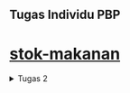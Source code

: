 ## Tugas Individu PBP

# [stok-makanan](https://stok-nyamnyam.adaptable.app/)

<details>
<summary> Tugas 2 </summary>
## 1. Cara Implementasi

1. Memilih direktori lokal yang akan menyimpan proyek Git dan melakukan inisiasi repositori baru dengan berintah `git init`.

- Menghubungkan keduanya dengan perintah `git remote add origin <url_repo_github>`.
- Membuat virtual environment untuk projek baru ini dengan `python -m venv env` dan mengaktifkannya `env\Scripts\activate.bat`.
- Pada direktori yang sama, saya menambahkan berkas `requirements.txt` yang berisi dependencies sebagai berikut:
  ```
  Django
  Gunicorn
  Whitenoise
  psycopg2-binary
  requests
  urllib3
  ```
- Memasang dependencies dengan perintah `pip install -r requirements.txt`
- Membuat proyek Django baru Bernama `stok_makanan` dengan perintah `django-admin startproject stok_makanan .`
- Menambahkan file `.gitignore`
- Mengatur akses aplikasi web dengan menambahkan `\*` pada `ALLOWED_HOST` pada `settings.py`
- Mendaftarkan `main` dalam proyek _stok makanan_:
  - Membuat aplikasi `main` dalam proyek `stok_makanan` dengan `python manage.py startapp main`
  - Menambahkan `main` ke `INSTALLED_APPS` dalam `settings.py`
- Menambahkan direktori `template` pada direktori `main`
- Menambahkan file `main.html` dalam direktori `templates` pada aplikasi `main` yang nantinya akan menampilkan data aplikasi
- Menambahkan fungsi `show_main` pada `views.py` yang ada pada direksori aplikasi `main` yang berfungsi mengatur permintaan HTTP dan mengembalikan tampilan yang sesuai.
- Melakukan routing URL
  - Mengonfigurasi routing URL aplikasi main agar dapat diakses melalui peramban web
    - Membuat berkas `urls.py` dalam direktori `main`, seperti yang telah diberikan saat tutorial
  - Mengonfigurasi routing URL proyek untuk menghubungkannya ke tampilan `main`
    - Menambahkan rute URL pada `urls.py` dalam direktori proyek `stok_makanan`, seperti yang telah diberikan saat tutorial
- Mengubah berkas `models.py` dalam aplikasi `main` sesuai kebutuhan
  - Menambahkan `Item` dengan atribut `name`, `amount`, dan `description`
    - name sebagai nama item dengan tipe CharField.
    - amount sebagai jumlah item dengan tipe IntegerField.
    - description sebagai deskripsi item dengan tipe TextField.
- Menambahkan unit test `tests.py` pada direktori aplikasi `main`, seperti yang diberikan pada tutorial
- Melakukan deployment proyek pada Adaptable.io, seperti yang dicontohkan pada tutorial dengan melakukan penyesuaian yang dibutuhkan dan start command `python manage.py migrate && gunicorn stok_makanan.wsgi`

## 2. Bagan

![Bagan](bagan.png)

Penjelasan bagan:

1. Client memerintahkan peramban web untuk mengunjungi situs berbasis django.
2. Peramban akan mengirimkan `HTTP Request` dari client ke server situs yang dikunjungi. Request akan dihandle oleh `urls.py`.
3. Setelah pattern ditemukan, function dalam `views.py` yang sesuai (fungsi yang terikat dengan url tersebut) akan memproses request client. `models.py` menyimpan data dan logika aplikasi. `views.py` memproses request dengan menampilkan data dari model (models.py) dan menghubungkannya dengan template (.html).
4. Setelah itu, peramban web akan mengirimkan halaman web yang diminta client berupa `html`. Peramban client merender `html` sebagai `HTTP Response` dari server django.

## 3. Virtual Environment

### Mengapa menggunakan virtual environment?

Penggunaan virtual environment pada proyek django lebih disarankan dibandingkan tanpa menggunakannya.Virtual environment berguna untuk mengisolasi package serta dependencies dari aplikasi sehingga tidak bertabrakan dengan dependencies lain yang ada pada komputer. Jika dibayagkan, pada tiap proyeknya kita akan memiliki python yang berbeda. Hal ini membantu kita dalam mengelola dependencies proyek sehingga dapat menghindari terjadinya konflik.

### Apakah aplikasi web berbasis Django dapat dibuat tanpa menggunakan virtual environment?

Ya. Proyek django tetap dapat dibuat tanpa menggunakan virtual environment selama python sistem kita memiliki depedensi yang akan digunakan.

## 4. MVC, MVT, dan MVVM

Konsep arsitektur dalam pengembangan web untuk memisahkan komponen-komponen utama sebuah aplikasi. Hal ini akan memungkinkan pengembang web untuk mengorganisasi dan mengelola kode dengan lebih terstruktur.

### MVC (Model View Controller)

<img src=https://ristek.link/mvc-pic>

Model: bagian yang mengelola data dan logika aplikasi
View: bagian yang mengatur tampilan data dari model
Controller: bagian yang bertugas mengatur _flow_ interaksi `model` dan `view`. Meneruskan hasil manipulasi data dari `model` ke `view` yang akan ditampilkan pada layar pengguna

### MVT (Model View Template)

<img src=https://miro.medium.com/v2/resize:fit:1400/0*8ZFh-CsrMi7bQG0O.jpg>

Model: bagian yang mengelola data dan logika aplikasi
View: bagian yang menampilkan data dari `model` dan menghubungkannya dengan `template`
Template: bagian yang mengatur tampilan antarmuka pengguna (serupa dengan `Controller` pada `MVC`)

### MVVM (Model View ViewModel)

<img src=https://media.geeksforgeeks.org/wp-content/uploads/20221012200730/gfgmvvm.png>

Pola desain yang membedakan UI dengan logika dari aplikasi. `Viewmodel` serupa dengan `Controller`. Konsep ini memungkinkan pengembang melakukan pemisahan kerja yang lebih baik antara UI dengan logika.

Model: bagian yang mengatur data dan logika aplikasi
View: bagian yang mengatur tampilan antarmuka pengguna, tetapi tidak mengolah data
ViewModel: bagian yang menghubungkan `model` dan `view`, meneruskan data yang akan ditampilkan ke `view`

## Perbedaan

Pada konsep MVC, pemisahan kerja lebih tegas dibanding konsep lainnya. Bagian yang serupa dengan `Controller pada MVC` adalah `Template pada MVT` dan `ViewModel pada MVVM`. Meski demikian, terdapat perbedaan di antara ketiga konsep, seperti yang telah disampaikan sebelumnya.
</details>
